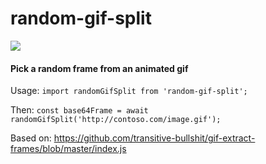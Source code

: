 # random-gif-split

 <a href="https://badges.pufler.dev/visits/jeffersonlicet/random-gif-split"><img src="https://badges.pufler.dev/visits/jeffersonlicet/random-gif-split"></a>


#### Pick a random frame from an animated gif
Usage:
`import randomGifSplit from 'random-gif-split';`

Then:
`const base64Frame = await randomGifSplit('http://contoso.com/image.gif');`

Based on:
https://github.com/transitive-bullshit/gif-extract-frames/blob/master/index.js
